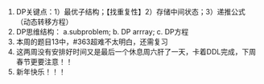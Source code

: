 1. DP关键点：1）最优子结构；【找重复性】2）存储中间状态；3）递推公式（动态转移方程）
2. DP思维结构： a.subproblem;  b. DP arrray; c. DP方程
3. 本周的题目13中，#363超难不太明白，还需复习
4. 这两周没有安排好时间又是最后一个休息周六肝了一天，卡着DDL完成，下周春节更要注意！！
5. 新年快乐！！！
